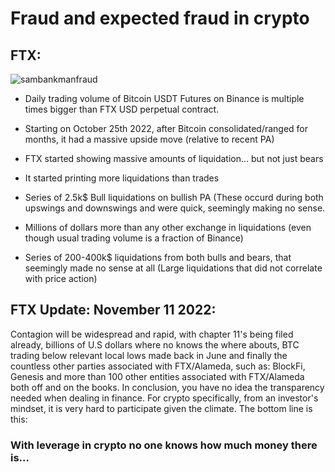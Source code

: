 
# Fraud and expected fraud in crypto

 ## FTX:
 
 ![sambankmanfraud](https://user-images.githubusercontent.com/114794470/209587519-104e9d16-d53e-4590-9ec2-54e9d60fd855.jpeg)

 - Daily trading volume of Bitcoin USDT Futures on Binance is multiple times bigger than FTX USD perpetual contract.

- Starting on October 25th 2022, after Bitcoin consolidated/ranged for months, it had a massive upside move (relative to recent PA)

- FTX started showing massive amounts of liquidation... but not just bears

- It started printing more liquidations than trades
 
- Series of 2.5k$ Bull liquidations on bullish PA (These occurd during both upswings and downswings and were quick, seemingly making no sense.

- Millions of dollars more than any other exchange in liquidations (even though usual trading volume is a fraction of Binance)

- Series of 200-400k$ liquidations from both bulls and bears, that seemingly made no sense at all (Large liquidations that did not correlate with price action)

## FTX Update: November 11 2022:

 Contagion will be widespread and rapid, with chapter 11's being filed already, billions of U.S dollars where no knows the where abouts, BTC trading below relevant local lows made back in June and finally the countless other parties associated with FTX/Alameda, such as: BlockFi, Genesis and more than 100 other entities associated with FTX/Alameda both off and on the books. In conclusion, you have no idea the transparency needed when dealing in finance. For crypto specifically, from an investor's mindset, it is very hard to participate given the climate. The bottom line is this: 
### With leverage in crypto no one knows how much money there is...
